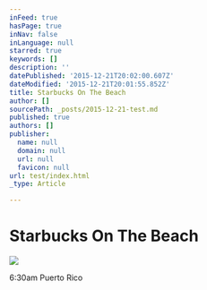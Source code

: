 ```yaml
---
inFeed: true
hasPage: true
inNav: false
inLanguage: null
starred: true
keywords: []
description: ''
datePublished: '2015-12-21T20:02:00.607Z'
dateModified: '2015-12-21T20:01:55.852Z'
title: Starbucks On The Beach
author: []
sourcePath: _posts/2015-12-21-test.md
published: true
authors: []
publisher:
  name: null
  domain: null
  url: null
  favicon: null
url: test/index.html
_type: Article

---
```

# **Starbucks On The Beach**
![](https://the-grid-user-content.s3-us-west-2.amazonaws.com/52605649-89e4-4747-9be1-6e56067adce1.jpg)

6:30am Puerto Rico
